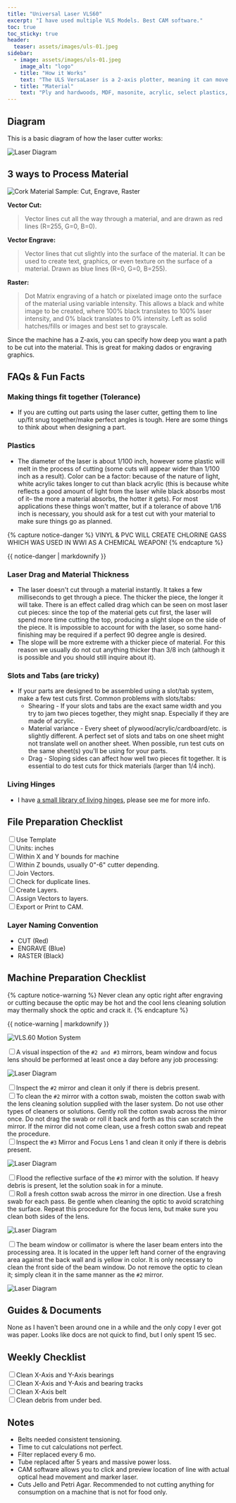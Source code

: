 ```yaml
---
title: "Universal Laser VLS60"
excerpt: "I have used multiple VLS Models. Best CAM software."
toc: true
toc_sticky: true
header:
  teaser: assets/images/uls-01.jpeg
sidebar:
  - image: assets/images/uls-01.jpeg
    image_alt: "logo"
  - title: "How it Works"
    text: "The ULS VersaLaser is a 2-axis plotter, meaning it can move along the X and Y axes. The laser beam is focused through a lens, creating a focal point two inches below the lens where the beam is the most intense. In order to cut with the most precision, the focal point needs to be focused at the top of the surface it is cutting. For this reason, the laser is most efficient and precise when cutting sheet material."
  - title: "Material"
    text: "Ply and hardwoods, MDF, masonite, acrylic, select plastics, glass engraving, paper,"
---
```


## Diagram
This is a basic diagram of how the laser cutter works:

![Laser Diagram](/assets/images/laser-00.jpg)

## 3 ways to Process Material

![Cork Material Sample: Cut, Engrave, Raster](/assets/images/laser-03.jpg)

**Vector Cut:**
>Vector lines cut all the way through a material, and are drawn as red lines (R=255, G=0, B=0).

**Vector Engrave:**
>Vector lines that cut slightly into the surface of the material. It can be used to create text, graphics, or even texture on the surface of a material. Drawn as blue lines (R=0, G=0, B=255).

**Raster:**
>Dot Matrix engraving of a hatch or pixelated image onto the surface of the material using variable intensity. This allows a black and white image to be created, where 100% black translates to 100% laser intensity, and 0% black translates to 0% intensity. Left as solid hatches/fills or images and best set to grayscale.

Since the machine has a Z-axis, you can specify how deep you want a path to be cut into the material. This is great for making dados or engraving graphics.

## FAQs & Fun Facts

### Making things fit together (Tolerance)
- If you are cutting out parts using the laser cutter, getting them to line up/fit snug together/make perfect angles is tough. Here are some things to think about when designing a part.

### Plastics
- The diameter of the laser is about 1/100 inch, however some plastic will melt in the process of cutting (some cuts will appear wider than 1/100 inch as a result). Color can be a factor: because of the nature of light, white acrylic takes longer to cut than black acrylic (this is because white reflects a good amount of light from the laser while black absorbs most of it– the more a material absorbs, the hotter it gets). For most applications these things won't matter, but if a tolerance of above 1/16 inch is necessary, you should ask for a test cut with your material to make sure things go as planned.

{% capture notice-danger %}
VINYL & PVC WILL CREATE CHLORINE GASS WHICH WAS USED IN WWI AS A CHEMICAL WEAPON!
{% endcapture %}
<div class="notice">{{ notice-danger | markdownify }}</div>

### Laser Drag and Material Thickness
- The laser doesn't cut through a material instantly. It takes a few milliseconds to get through a piece. The thicker the piece, the longer it will take. There is an effect called drag which can be seen on most laser cut pieces: since the top of the material gets cut first, the laser will spend more time cutting the top, producing a slight slope on the side of the piece. It is impossible to account for with the laser, so some hand-finishing may be required if a perfect 90 degree angle is desired.
- The slope will be more extreme with a thicker piece of material. For this reason we usually do not cut anything thicker than 3/8 inch (although it is possible and you should still inquire about it).

### Slots and Tabs (are tricky)
- If your parts are designed to be assembled using a slot/tab system, make a few test cuts first. Common problems with slots/tabs:
  - Shearing - If your slots and tabs are the exact same width and you try to jam two pieces together, they might snap. Especially if they are made of acrylic.
  - Material variance - Every sheet of plywood/acrylic/cardboard/etc. is slightly different. A perfect set of slots and tabs on one sheet might not translate well on another sheet. When possible, run test cuts on the same sheet(s) you'll be using for your parts.
  - Drag - Sloping sides can affect how well two pieces fit together. It is essential to do test cuts for thick materials (larger than 1/4 inch).

### Living Hinges
- I have [a small library of living hinges](http://steammetry.com/5-useful-living-hinge-template-for-your-next-laser-cut-project/), please see me for more info.

## File Preparation Checklist

 <input type="checkbox" name="0" value="0">Use Template<br>
 <input type="checkbox" name="0" value="0">Units: inches<br>
 <input type="checkbox" name="0" value="0">Within X and Y bounds for machine<br>
 <input type="checkbox" name="0" value="0">Within Z bounds, usually 0"-6" cutter depending.<br>
 <input type="checkbox" name="0" value="0">Join Vectors.<br>
 <input type="checkbox" name="0" value="0">Check for duplicate lines.<br>
 <input type="checkbox" name="0" value="0">Create Layers.<br>
 <input type="checkbox" name="0" value="0">Assign Vectors to layers.<br>
 <input type="checkbox" name="0" value="0">Export or Print to CAM.<br>


### Layer Naming Convention

- CUT (Red)
- ENGRAVE (Blue)
- RASTER (Black)

## Machine Preparation Checklist

{% capture notice-warning %}
Never clean any optic right after engraving or cutting because the optic may be hot and the cool lens cleaning solution may thermally shock the optic and crack it.
{% endcapture %}
<div class="notice">{{ notice-warning | markdownify }}</div>


![VLS.60 Motion System](/assets/images/laser-08.png)

 <input type="checkbox" name="0" value="0">A visual inspection of the `#2 and #3` mirrors, beam window and focus lens should be performed at least once a day before any job processing:<br>

 ![Laser Diagram](/assets/images/laser-04.png)

 <input type="checkbox" name="0" value="0">Inspect the `#2` mirror and clean it only if there is debris present.<br>
 <input type="checkbox" name="0" value="0">To clean the `#2` mirror with a cotton swab, moisten the cotton swab with the lens cleaning solution supplied with the laser system. Do not use other types of cleaners or solutions. Gently roll the cotton swab across the mirror once. Do not drag the swab or roll it back and forth as this can scratch the mirror. If the mirror did not come clean, use a fresh cotton swab and repeat the procedure.<br>
 <input type="checkbox" name="0" value="0">Inspect the `#3` Mirror and Focus Lens 1 and clean it only if there is debris present.<br>

 ![Laser Diagram](/assets/images/laser-05.png)

 <input type="checkbox" name="0" value="0">Flood the reflective surface of the `#3` mirror with the solution. If heavy debris is present, let the solution soak in for a minute.<br>
 <input type="checkbox" name="0" value="0">Roll a fresh cotton swab across the mirror in one direction. Use a fresh swab for each pass. Be gentle when cleaning the optic to avoid scratching the surface. Repeat this procedure for the focus lens, but make sure you clean both sides of the lens.<br>

 ![Laser Diagram](/assets/images/laser-06.png)

 <input type="checkbox" name="0" value="0">The beam window or collimator is where the laser beam enters into the processing area. It is located in the upper left hand corner of the engraving area against the back wall and is yellow in color. It is only necessary to clean the front side of the beam window. Do not remove the optic to clean it; simply clean it in the same manner as the `#2` mirror.<br>

 ![Laser Diagram](/assets/images/laser-07.png)


## Guides & Documents

None as I haven't been around one in a while and the only copy I ever got was paper. Looks like docs are not quick to find, but I only spent 15 sec.

## Weekly Checklist

  <input type="checkbox" name="0" value="0">Clean X-Axis and Y-Axis bearings<br>
  <input type="checkbox" name="0" value="0">Clean X-Axis and Y-Axis and bearing tracks<br>
  <input type="checkbox" name="0" value="0">Clean X-Axis belt<br>
  <input type="checkbox" name="0" value="0">Clean debris from under bed.<br>

## Notes
- Belts needed consistent tensioning.
- Time to cut calculations not perfect.
- Filter replaced every 6 mo.
- Tube replaced after 5 years and massive power loss.
- CAM software allows you to click and preview location of line with actual optical head movement and marker laser.
- Cuts Jello and Petri Agar. Recommended to not cutting anything for consumption on a machine that is not for food only.
